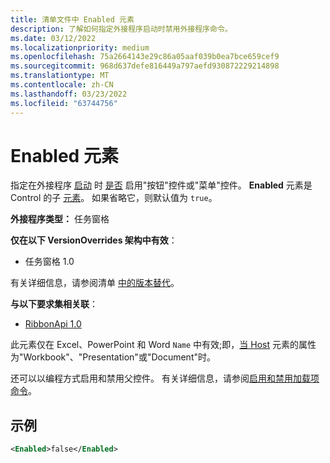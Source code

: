 ```yaml
---
title: 清单文件中 Enabled 元素
description: 了解如何指定外接程序启动时禁用外接程序命令。
ms.date: 03/12/2022
ms.localizationpriority: medium
ms.openlocfilehash: 75a2664143e29c86a05aaf039b0ea7bce659cef9
ms.sourcegitcommit: 968d637defe816449a797aefd930872229214898
ms.translationtype: MT
ms.contentlocale: zh-CN
ms.lasthandoff: 03/23/2022
ms.locfileid: "63744756"
---
```

# <a name="enabled-element"></a>Enabled 元素

指定在外接程序 [启动](control-button.md) 时 [是否](control-menu.md) 启用"按钮"控件或"菜单"控件。 **Enabled** 元素是 Control 的子 [元素](control.md)。 如果省略它，则默认值为 `true`。

**外接程序类型：** 任务窗格

**仅在以下 VersionOverrides 架构中有效**：

- 任务窗格 1.0

有关详细信息，请参阅清单 [中的版本替代](../../develop/add-in-manifests.md#version-overrides-in-the-manifest)。

**与以下要求集相关联**：

- [RibbonApi 1.0](../requirement-sets/ribbon-api-requirement-sets.md)

此元素仅在 Excel、PowerPoint 和 Word `Name` 中有效;即，[当 Host](host.md) 元素的属性为"Workbook"、"Presentation"或"Document"时。

还可以以编程方式启用和禁用父控件。 有关详细信息，请参阅[启用和禁用加载项命令](../../design/disable-add-in-commands.md)。

## <a name="example"></a>示例

```xml
<Enabled>false</Enabled>
```
